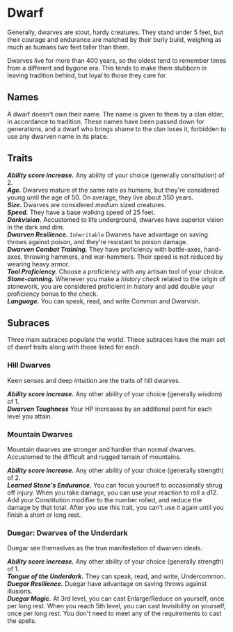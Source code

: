 # Dwarf
Generally, dwarves are stout, hardy creatures. They stand under 5 feet, but their courage and endurance are matched by their burly build, weighing as much as humans two feet taller than them.

Dwarves live for more than 400 years, so the oldest tend to remember times from a different and bygone era. This tends to make them stubborn in leaving tradition behind, but loyal to those they care for.

## Names
A dwarf doesn't *own* their name. The name is given to them by a clan elder, in accordance to tradition. These names have been passed down for generations, and a dwarf who brings shame to the clan loses it, forbidden to use any dwarven name in its place.

## Traits
***Ability score increase.*** Any ability of your choice (generally constitution) of 2.<br>
***Age.*** Dwarves mature at the same rate as humans, but they're considered young until the age of 50. On average, they live about 350 years.<br>
***Size.*** Dwarves are considered *medium* sized creatures.<br>
***Speed.*** They have a base walking speed of 25 feet.<br>
***Darkvision.*** Accustomed to life underground, dwarves have superior vision in the dark and dim.<br>
***Dwarven Resilience.*** `Inheritable` Dwarves have advantage on saving throws against poison, and they're resistant to poison damage.<br>
***Dwarven Combat Training.*** They have proficiency with battle-axes, hand-axes, throwing hammers, and war-hammers. Their speed is not reduced by wearing heavy armor.<br>
***Tool Proficiency.*** Choose a proficiency with any artisan tool of your choice.<br>
***Stone-cunning.*** Whenever you make a *history check* related to the origin of stonework, you are considered proficient in *history* and add double your proficiency bonus to the check.<br>
***Language.*** You can speak, read, and write Common and Dwarvish.

## Subraces
Three main subraces populate the world. These subraces have the main set of dwarf traits along with those listed for each.

### Hill Dwarves
Keen senses and deep intuition are the traits of hill dwarves.

***Ability score increase.*** Any other ability of your choice (generally wisdom) of 1.<br>
***Dwarven Toughness*** Your HP increases by an additional point for each level you attain.

### Mountain Dwarves
Mountain dwarves are stronger and hardier than normal dwarves. Accustomed to the difficult and rugged terrain of mountains.

***Ability score increase.*** Any other ability of your choice (generally strength) of 2.<br>
***Learned Stone's Endurance.*** You can focus yourself to occasionally shrug off injury. When you take damage, you can use your reaction to roll a d12. Add your Constitution modifier to the number rolled, and reduce the damage by that total. After you use this trait, you can't use it again until you finish a short or long rest.

### Duegar: Dwarves of the Underdark
Duegar see themselves as the true manifestation of dwarven ideals.

***Ability score increase.*** Any other ability of your choice (generally strength) of 1.<br>
***Tongue of the Underdark.*** They can speak, read, and write, Undercommon.<br>
***Duegar Resilience.*** Duegar have advantage on saving throws against illusions.<br>
***Duegar Magic.*** At 3rd level, you can cast Enlarge/Reduce on yourself, once per long rest. When you reach 5th level, you can cast Invisibility on yourself, once per long rest. You don't need to meet any of the requirements to cast the spells.